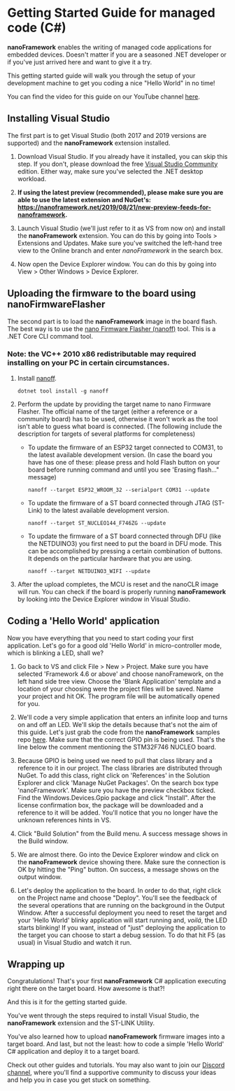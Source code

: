 # Getting Started Guide for managed code (C#)

**nanoFramework** enables the writing of managed code applications for embedded devices. Doesn't matter if you are a seasoned .NET developer or if you've just arrived here and want to give it a try.

This getting started guide will walk you through the setup of your development machine to get you coding a nice "Hello World" in no time!

You can find the video for this guide on our YouTube channel [here](https://youtu.be/iZdN2GmefXI).

## Installing Visual Studio

The first part is to get Visual Studio (both 2017 and 2019 versions are supported) and the **nanoFramework** extension installed.

1. Download Visual Studio. If you already have it installed, you can skip this step. If you don't, please download the free [Visual Studio Community](https://www.visualstudio.com/downloads) edition. Either way, make sure you've selected the .NET desktop workload.

1. **If using the latest preview (recommended), please make sure you are able to use the latest extension and NuGet's: https://nanoframework.net/2019/08/21/new-preview-feeds-for-nanoframework.**

1. Launch Visual Studio (we'll just refer to it as VS from now on) and install the **nanoFramework** extension. You can do this by going into Tools > Extensions and Updates. Make sure you've switched the left-hand tree view to the Online branch and enter _nanoFramework_ in the search box.

1. Now open the Device Explorer window. You can do this by going into View > Other Windows > Device Explorer.

## Uploading the firmware to the board using nanoFirmwareFlasher

The second part is to load the **nanoFramework** image in the board flash. The best way is to use the [nano Firmware Flasher (nanoff)](https://github.com/nanoframework/nanoFirmwareFlasher) tool. This is a .NET Core CLI command tool.

### Note: the VC++ 2010 x86 redistributable may required installing on your PC in certain circumstances.

1. Install [nanoff](https://github.com/nanoframework/nanoFirmwareFlasher).

    ```console
    dotnet tool install -g nanoff
    ```

1. Perform the update by providing the target name to nano Firmware Flasher. The official name of the target (either a reference or a community board) has to be used, otherwise it won't work as the tool isn't able to guess what board is connected.
(The following include the description for targets of several platforms for completeness)

    - To update the firmware of an ESP32 target connected to COM31, to the latest available development version. (In case the board you have has one of these: please press and hold Flash button on your board before running command and until you see 'Erasing flash..." message) 

        ```console
        nanoff --target ESP32_WROOM_32 --serialport COM31 --update
        ```

    - To update the firmware of a ST board connected through JTAG (ST-Link) to the latest available development version.

        ```console
        nanoff --target ST_NUCLEO144_F746ZG --update
        ```

    - To update the firmware of a ST board connected through DFU (like the NETDUINO3) you first need to put the board in DFU mode. This can be accomplished by pressing a certain combination of buttons. It depends on the particular hardware that you are using.

        ```console
        nanoff --target NETDUINO3_WIFI --update
        ```

1. After the upload completes, the MCU is reset and the nanoCLR image will run. You can check if the board is properly running **nanoFramework** by looking into the Device Explorer window in Visual Studio.

## Coding a 'Hello World' application

Now you have everything that you need to start coding your first application. Let's go for a good old 'Hello World' in micro-controller mode, which is blinking a LED, shall we?

1. Go back to VS and click File > New > Project. Make sure you have selected 'Framework 4.6 or above' and choose nanoFramework, on the left hand side tree view. Choose the 'Blank Application' template and a location of your choosing were the project files will be saved. Name your project and hit OK. The program file will be automatically opened for you.

1. We'll code a very simple application that enters an infinite loop and turns on and off an LED. We'll skip the details because that's not the aim of this guide. Let's just grab the code from the **nanoFramework** samples repo [here](https://github.com/nanoframework/Samples/tree/master/samples/Blinky). Make sure that the correct GPIO pin is being used. That's the line below the comment mentioning the STM32F746 NUCLEO board.

1. Because GPIO is being used we need to pull that class library and a reference to it in our project. The class libraries are distributed through NuGet. To add this class, right click on 'References' in the Solution Explorer and click 'Manage NuGet Packages'. On the search box type 'nanoFramework'. Make sure you have the preview checkbox ticked. Find the Windows.Devices.Gpio package and click "Install". After the license confirmation box, the package will be downloaded and a reference to it will be added. You'll notice that you no longer have the unknown references hints in VS.

1. Click "Build Solution" from the Build menu. A success message shows in the Build window.

1. We are almost there. Go into the Device Explorer window and click on the **nanoFramework** device showing there. Make sure the connection is OK by hitting the "Ping" button. On success, a message shows on the output window.

1. Let's deploy the application to the board. In order to do that, right click on the Project name and choose "Deploy". You'll see the feedback of the several operations that are running on the background in the Output Window. After a successful deployment you need to reset the target and your 'Hello World' blinky application will start running and, _voilá_, the LED starts blinking! If you want, instead of "just" deploying the application to the target you can choose to start a debug session. To do that hit F5 (as usual) in Visual Studio and watch it run.

## Wrapping up

Congratulations! That's your first **nanoFramework** C# application executing right there on the target board. How awesome is that?!

And this is it for the getting started guide.

You've went through the steps required to install Visual Studio, the **nanoFramework** extension and the ST-LINK Utility.

You've also learned how to upload **nanoFramework** firmware images into a target board.
And last, but not the least: how to code a simple 'Hello World' C# application and deploy it to a target board.

Check out other guides and tutorials. You may also want to join our [Discord channel](https://discordapp.com/invite/gCyBu8T), where you'll find a supportive community to discuss your ideas and help you in case you get stuck on something.
